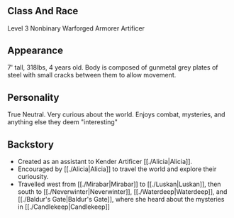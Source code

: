 # 
## Class And Race
Level 3 Nonbinary Warforged Armorer Artificer
## Appearance
7' tall, 318lbs, 4 years old. Body is composed of gunmetal grey plates of steel with small cracks between them to allow movement.
## Personality
True Neutral. Very curious about the world. Enjoys combat, mysteries, and anything else they deem "interesting"
## Backstory
- Created as an assistant to Kender Artificer [[./Alicia|Alicia]].
- Encouraged by [[./Alicia|Alicia]] to travel the world and explore their curiousity.
- Travelled west from [[./Mirabar|Mirabar]] to [[./Luskan|Luskan]], then south to [[./Neverwinter|Neverwinter]], [[./Waterdeep|Waterdeep]], and [[./Baldur's Gate|Baldur's Gate]], where she heard about the mysteries in [[./Candlekeep|Candlekeep]]